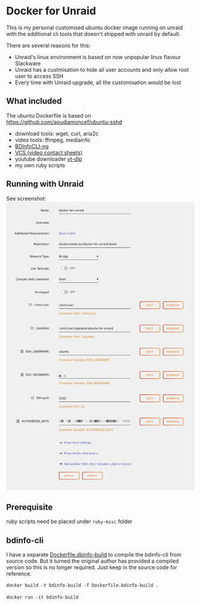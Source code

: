 # Docker for Unraid

This is my personal customised ubuntu docker image running on unraid with the additional cli tools that doesn't shipped with unraid by default.

There are several reasons for this:

- Unraid's linux environment is based on now unpopular linux flavour Slackware
- Unraid has a custmisation to hide all user accounts and only allow root user to access SSH
- Every time with Unraid upgrade, all the customisation would be lost

## What included

The ubuntu Dockerfile is based on https://github.com/aoudiamoncef/ubuntu-sshd

- download tools: wget, curl, aria2c
- video tools: ffmpeg, mediainfo
- [BDInfoCLI-ng](https://github.com/zoffline/BDInfoCLI-ng)
- [VCS (video contact sheets)](https://github.com/outlyer-net/video-contact-sheet)
- youtube downloader [yt-dlp](https://github.com/yt-dlp/yt-dlp)
- my own ruby scripts

## Running with Unraid

See screenshot:
![](./unraid-docker-settings.png)


## Prerequisite

ruby scripts need be placed under `ruby-misc` folder

## bdinfo-cli

I have a separate [Dockerfile.dbinfo-build](./Dockerfile.bdinfo-build) to compile the bdinfo-cli from source code. But it turned the original author has provided a compiled version so this is no longer required. Just keep in the source code for reference.

```
docker build -t bdinfo-build -f Dockerfile.bdinfo-build .

docker run -it bdinfo-build

```
